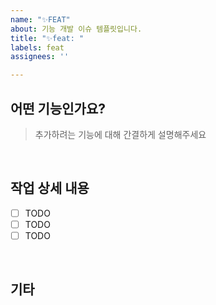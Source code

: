 ```yaml
---
name: "✨FEAT"
about: 기능 개발 이슈 템플릿입니다.
title: "✨feat: "
labels: feat
assignees: ''

---
```


## 어떤 기능인가요?
> 추가하려는 기능에 대해 간결하게 설명해주세요

<br/>

## 작업 상세 내용

- [ ] TODO
- [ ] TODO
- [ ] TODO

<br/>

## 기타
